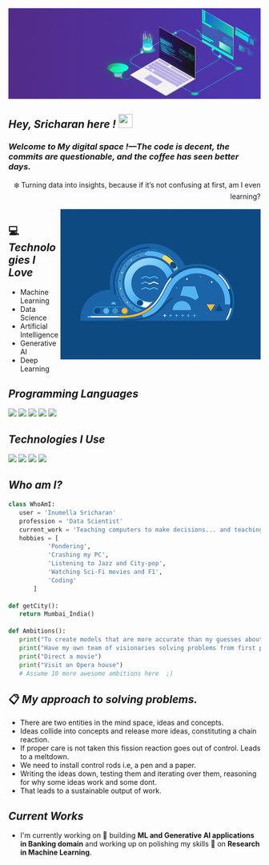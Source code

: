 <img src = 'git_intro_pc.gif' alt = 'pc-gif' align='center'/>

## ***Hey, Sricharan here !  <img src="https://media.giphy.com/media/hvRJCLFzcasrR4ia7z/giphy.gif" width="28px" height="28px">***

### ***Welcome to My digital space !—The code is decent, the commits are questionable, and the coffee has seen better days.***

<div style="text-align: right"> ❄️ Turning data into insights, because if it’s not confusing at first, am I even learning?</div><br>

<img src = 'git_intro_3.gif' alt = 'intro-gif' width="400px" height="300px" align='right'/>

## :computer: ***Technologies I Love***

* Machine Learning
* Data Science
* Artificial Intelligence
* Generative AI
* Deep Learning

## ***Programming Languages***
<img src = 'https://github.com/inumella-sricharan/intro_repo/blob/main/c-original.svg' width='30'/> <img src = 'https://github.com/inumella-sricharan/intro_repo/blob/main/cpp.svg' width='30'/> <img src = 'https://github.com/inumella-sricharan/intro_repo/blob/main/python.svg' height='30'/>  <img src = 'https://github.com/inumella-sricharan/intro_repo/blob/main/sql.svg' width='30'/> <img src = 'https://github.com/inumella-sricharan/intro_repo/blob/main/shell-svgrepo-com.svg' width='30'/>
 
## ***Technologies I Use***
<img src = 'https://github.com/inumella-sricharan/intro_repo/blob/main/pytorch-icon.svg' width='30'/> <img src = 'https://github.com/inumella-sricharan/intro_repo/blob/main/hadoop.svg' width='30'/> <img src = 'https://github.com/inumella-sricharan/intro_repo/blob/main/impala-svgrepo-com.svg' height='30'/>  <img src = 'https://github.com/inumella-sricharan/intro_repo/blob/main/Jupyter_logo.svg' width='30'/> 
 
 ## ***Who am I?***
 ```python
 class WhoAmI:
	user = 'Inumella Sricharan'
	profession = 'Data Scientist'
	current_work = 'Teaching computers to make decisions... and teaching myself to make sense of the decisions they just made.'
	hobbies = [
			'Pondering',
			'Crashing my PC',
			'Listening to Jazz and City-pop',
			'Watching Sci-Fi movies and F1',
			'Coding'
		]

def getCity():
	return Mumbai_India()

def Ambitions():
	print("To create models that are more accurate than my guesses about the weather.")
	print("Have my own team of visionaries solving problems from first principles and with elegance.")
	print("Direct a movie")
	print("Visit an Opera house")
	# Assume 10 more awesome ambitions here  ;)

 ```
## 📋 ***My approach to solving problems.***
* There are two entities in the mind space, ideas and concepts.
* Ideas collide into concepts and release more ideas, constituting a chain reaction.
* If proper care is not taken this fission reaction goes out of control. Leads to a meltdown.
* We need to install control rods i.e, a pen and a paper.
* Writing the ideas down, testing them and iterating over them, reasoning for why some ideas work and some dont.
* That leads to a sustainable output of work.

 
## ***Current Works***
 * I'm currently working on 🔭 building **ML and Generative AI applications in Banking domain** and working up on polishing my skills 🌱 on **Research in Machine Learning**.
